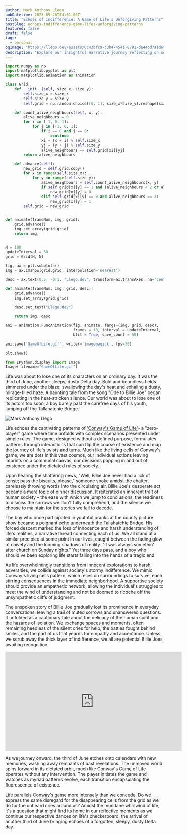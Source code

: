 ```yaml
---
author: Mark Anthony Llego
pubDatetime: 2023-09-20T04:01:06Z
title: "Echoes of Indifference: A Game of Life's Unforgiving Patterns"
postSlug: echoes-indifference-game-lifes-unforgiving-patterns
featured: false
draft: false
tags:
  - personal
ogImage: "https://llego.dev/assets/6c43bfc9-c3b4-4541-8791-da44bd7aed6f.jpg"
description: 'Explore our insightful narrative journey reflecting on societal indifference and isolation, paralleled with Conway''s Game of Life, inspired by the haunting themes in Bobbie Gentry''s Ode to Billie Joe."'
---
```


```python
import numpy as np
import matplotlib.pyplot as plt
import matplotlib.animation as animation

class Grid:
    def __init__(self, size_x, size_y):
        self.size_x = size_x
        self.size_y = size_y
        self.grid = np.random.choice([0, 1], size_x*size_y).reshape(size_x, size_y)

    def count_alive_neighbours(self, x, y):
        alive_neighbours = 0
        for i in [-1, 0, 1]:
            for j in [-1, 0, 1]:
                if i == 0 and j == 0:
                    continue
                xi = (x + i) % self.size_x
                yj = (y + j) % self.size_y
                alive_neighbours += self.grid[xi][yj]
        return alive_neighbours

    def advance(self):
        new_grid = self.grid.copy()
        for x in range(self.size_x):
            for y in range(self.size_y):
                alive_neighbours = self.count_alive_neighbours(x, y)
                if self.grid[x][y] == 1 and (alive_neighbours < 2 or alive_neighbours > 3):
                    new_grid[x][y] = 0
                elif self.grid[x][y] == 0 and alive_neighbours == 3:
                    new_grid[x][y] = 1
        self.grid = new_grid


def animate(frameNum, img, grid):
    grid.advance()
    img.set_array(grid.grid)
    return img,


N = 100
updateInterval = 50
grid = Grid(N, N)

fig, ax = plt.subplots()
img = ax.imshow(grid.grid, interpolation='nearest')

desc = ax.text(0.5, -0.1, "Llego.dev", transform=ax.transAxes, ha='center')

def animate(frameNum, img, grid, desc):
    grid.advance()
    img.set_array(grid.grid)

    desc.set_text("Llego.dev")

    return img, desc

ani = animation.FuncAnimation(fig, animate, fargs=(img, grid, desc),
                              frames = 10, interval = updateInterval,
                              blit = True, save_count = 50)

ani.save('GameOfLife.gif', writer='imagemagick', fps=30)

plt.show()
```

```python
from IPython.display import Image
Image(filename="GameOfLife.gif")
```

Life was about to lose one of its characters on an ordinary day. It was the third of June, another sleepy, dusty Delta day. Bold and boundless fields simmered under the blaze, swallowing the day's heat and exhaling a dusty, mirage-filled haze. A haunting tale from the song "Ode to Billie Joe" began replicating in the heat-stricken silence. Our world was about to lose one of its actors too soon, a boy barely past the carefree days of his youth, jumping off the Tallahatchie Bridge.

![Mark Anthony Llego](/assets/GameOfLife.gif)

Life echoes the captivating patterns of ['Conway's Game of Life'](https://en.wikipedia.org/wiki/Conway%27s_Game_of_Life)- a "zero-player" game where time unfolds with complex scenarios presented under simple rules. The game, designed without a defined purpose, formulates patterns through interactions that can flip the course of existence and map the journey of life's twists and turns. Much like the living cells of Conway's game, we are dots in this vast cosmos, our individual actions leaving imprints on a communal canvas, our decisions popping in and out of existence under the dictated rules of society.

Upon hearing the shattering news, "Well, Billie Joe never had a lick of sense; pass the biscuits, please," someone spoke amidst the chatter, carelessly throwing words into the circulating air. Billie Joe's desperate act became a mere topic of dinner discussion. It reiterated an inherent trait of human society – the ease with which we jump to conclusions, the readiness to dismiss the sorrows we don't fully comprehend, and the silence we choose to maintain for the stories we fail to decode.

The boy who once participated in youthful pranks at the county picture show became a poignant echo underneath the Tallahatchie Bridge. His forced descent marked the loss of innocence and harsh understanding of life's realities, a narrative thread connecting each of us. We all stand at a similar precipice at some point in our lives, caught between the fading glow of naivety and the looming shadows of reality. "It was always somethin' after church on Sunday nights." Yet three days pass, and a boy who should've been exploring life starts falling into the hands of a tragic end.

As life overwhelmingly transitions from innocent explorations to harsh adversities, we collide against society's stormy indifference. We mimic Conway's living cells pattern, which relies on surroundings to survive, each stirring consequences in the immediate neighborhood. A supportive society should provide an empathetic network, allowing the individual's struggles to meet the wind of understanding and not be doomed to ricoche off the unsympathetic cliffs of judgment.

The unspoken story of Billie Joe gradually lost its prominence in everyday conversations, leaving a trail of muted sorrows and unanswered questions. It unfolded as a cautionary tale about the delicacy of the human spirit and the hazards of isolation. We exchange spaces and moments, often remaining heedless of the silent cries for help, the battles fought behind smiles, and the part of us that yearns for empathy and acceptance. Unless we scrub away the thick layer of indifference, we all are potential Billie Joes awaiting recognition.

<div class="video-container">
    <iframe width="560" height="315" src="https://www.youtube.com/embed/HaRacIzZSPo?si=wa-JktTb3LVTkuE_" title="YouTube video player" frameborder="0" allow="accelerometer; autoplay; clipboard-write; encrypted-media; gyroscope; picture-in-picture; web-share" allowfullscreen></iframe>
</div>

As we journey onward, the third of June etches onto calendars with new memories, washing away remnants of past revelations. The unmoved world spins forward in its dictated orbit, much like Conway's Game of Life operates without any intervention. The player initiates the game and watches as myriad patterns evolve, each transition encapsulating the fluorescence of existence.

Life parallels Conway's game more intensely than we concede. Do we express the same disregard for the disappearing cells from the grid as we do for the unheard cries around us? Amidst the mundane whirlwind of life, it's a question that might find its home in our reflective moments as we continue our respective dances on life's checkerboard, the arrival of another third of June bringing echoes of a forgotten, sleepy, dusty Delta day.
